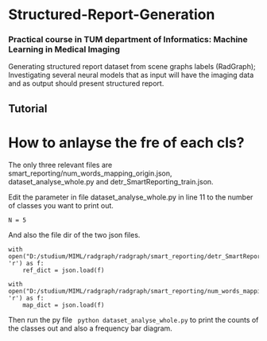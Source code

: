 # Structured-Report-Generation
### Practical course in TUM department of Informatics: Machine Learning in Medical Imaging
Generating structured report dataset from scene graphs labels (RadGraph);
Investigating several neural models that as input will have the imaging data and as output should
present structured report.

## Tutorial
# How to anlayse the fre of each cls?
The only three relevant files are smart_reporting/num_words_mapping_origin.json, dataset_analyse_whole.py and detr_SmartReporting_train.json.

Edit the parameter in file dataset_analyse_whole.py in line 11 to the number of classes you want to print out. 
```
N = 5
```
And also the file dir of the two json files.
```
with open("D:/studium/MIML/radgraph/radgraph/smart_reporting/detr_SmartReporting_train.json", 'r') as f:
    ref_dict = json.load(f)
```
```
with open("D:/studium/MIML/radgraph/radgraph/smart_reporting/num_words_mapping_original.json", 'r') as f:
    map_dict = json.load(f)
```

Then run the py file ``` python dataset_analyse_whole.py``` to print the counts of the classes out and also a frequency bar diagram.
    

